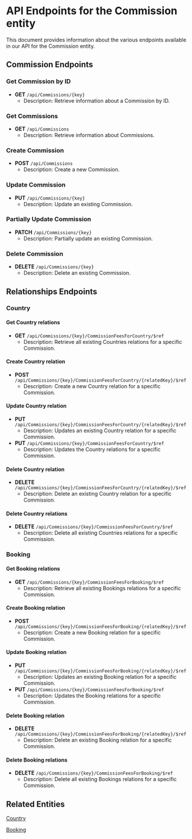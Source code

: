 # API Endpoints for the Commission entity

This document provides information about the various endpoints available in our API for the Commission entity.

## Commission Endpoints

### Get Commission by ID
- **GET** `/api/Commissions/{key}`
  - Description: Retrieve information about a Commission by ID.
  
### Get Commissions
- **GET** `/api/Commissions`
  - Description: Retrieve information about Commissions.

### Create Commission
- **POST** `/api/Commissions`
  - Description: Create a new Commission.

### Update Commission
- **PUT** `/api/Commissions/{key}`
  - Description: Update an existing Commission.

### Partially Update Commission
- **PATCH** `/api/Commissions/{key}`
  - Description: Partially update an existing Commission.
 
### Delete Commission
- **DELETE** `/api/Commissions/{key}`
  - Description: Delete an existing Commission.

## Relationships Endpoints

### Country

#### Get Country relations
- **GET** `/api/Commissions/{key}/CommissionFeesForCountry/$ref`
  - Description: Retrieve all existing Countries relations for a specific Commission.
  
#### Create Country relation
- **POST** `/api/Commissions/{key}/CommissionFeesForCountry/{relatedKey}/$ref`
  - Description: Create a new Country relation for a specific Commission.
  
#### Update Country relation
- **PUT** `/api/Commissions/{key}/CommissionFeesForCountry/{relatedKey}/$ref`
  - Description: Updates an existing Country relation for a specific Commission.
- **PUT** `/api/Commissions/{key}/CommissionFeesForCountry/$ref`
  - Description: Updates the Country relations for a specific Commission.

#### Delete Country relation
- **DELETE** `/api/Commissions/{key}/CommissionFeesForCountry/{relatedKey}/$ref`
  - Description: Delete an existing Country relation for a specific Commission.

#### Delete Country relations
- **DELETE** `/api/Commissions/{key}/CommissionFeesForCountry/$ref`
  - Description: Delete all existing Countries relations for a specific Commission.

### Booking

#### Get Booking relations
- **GET** `/api/Commissions/{key}/CommissionFeesForBooking/$ref`
  - Description: Retrieve all existing Bookings relations for a specific Commission.
  
#### Create Booking relation
- **POST** `/api/Commissions/{key}/CommissionFeesForBooking/{relatedKey}/$ref`
  - Description: Create a new Booking relation for a specific Commission.
  
#### Update Booking relation
- **PUT** `/api/Commissions/{key}/CommissionFeesForBooking/{relatedKey}/$ref`
  - Description: Updates an existing Booking relation for a specific Commission.
- **PUT** `/api/Commissions/{key}/CommissionFeesForBooking/$ref`
  - Description: Updates the Booking relations for a specific Commission.

#### Delete Booking relation
- **DELETE** `/api/Commissions/{key}/CommissionFeesForBooking/{relatedKey}/$ref`
  - Description: Delete an existing Booking relation for a specific Commission.

#### Delete Booking relations
- **DELETE** `/api/Commissions/{key}/CommissionFeesForBooking/$ref`
  - Description: Delete all existing Bookings relations for a specific Commission.

## Related Entities

[Country](CountryEndpoints.md)

[Booking](BookingEndpoints.md)
